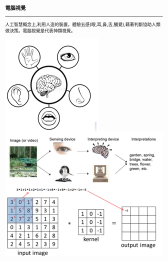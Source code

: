 ### 電腦視覺

***

人工智慧概念上,利用人造的裝置，體驗五感(眼,耳,鼻,舌,觸覺),藉著判斷協助人類做決策。電腦視覺是代表神類視覺。


<img src="../img/Intelligence.jpg" width = "300" height = "300" alt="五感" align=center /><br>
<img src="../img/computervision.jpg" alt="五感"/><br>
![Connvolution](../img/Convolution.jpg)
